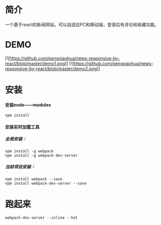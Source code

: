 # 简介
一个基于react的新闻网站，可以自适应PC和移动端，登录后有评论和收藏功能。

# DEMO
[![https://github.com/pengxiaohua/news-responsive-by-react/blob/master/demo1.png]]
[![https://github.com/pengxiaohua/news-responsive-by-react/blob/master/demo2.png]]

# 安装
#### 安装node——modules
```shell
npm install 
```
#### 安装实时加载工具
##### 全局安装：
```shell
npm install -g webpack
npm install -g webpack-dev-server
```

##### 当前项目安装：
```shell
npm install webpack --save
npm install webpack-dev-server --save
```

# 跑起来
```shell
webpack-dev-server --inline --hot
```
